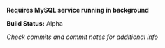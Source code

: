 **Requires MySQL service running in background**

**Build Status:** Alpha

*Check commits and commit notes for additional info*